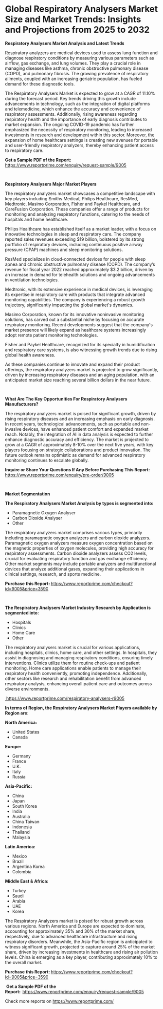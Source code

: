 <p><h1>Global Respiratory Analysers Market Size and Market Trends: Insights and Projections from 2025 to 2032</h1></p><p><strong>Respiratory Analysers Market Analysis and Latest Trends</strong></p>
<p><p>Respiratory analyzers are medical devices used to assess lung function and diagnose respiratory conditions by measuring various parameters such as airflow, gas exchange, and lung volumes. They play a crucial role in managing diseases like asthma, chronic obstructive pulmonary disease (COPD), and pulmonary fibrosis. The growing prevalence of respiratory ailments, coupled with an increasing geriatric population, has fueled demand for these diagnostic tools.</p><p>The Respiratory Analysers Market is expected to grow at a CAGR of 11.10% during the forecast period. Key trends driving this growth include advancements in technology, such as the integration of digital platforms and telemedicine, which enhance the accuracy and convenience of respiratory assessments. Additionally, rising awareness regarding respiratory health and the importance of early diagnosis contributes to market expansion. The ongoing COVID-19 pandemic has further emphasized the necessity of respiratory monitoring, leading to increased investments in research and development within this sector. Moreover, the expansion of home healthcare settings is creating new avenues for portable and user-friendly respiratory analyzers, thereby enhancing patient access to respiratory care.</p></p>
<p><strong>Get a Sample PDF of the Report:&nbsp;</strong> <a href="https://www.reportprime.com/enquiry/request-sample/9005?utm_campaign=3535&utm_medium=2&utm_source=Github&utm_content=ia&utm_term=20032025&utm_id=respiratory-analysers">https://www.reportprime.com/enquiry/request-sample/9005</a></p>
<p>&nbsp;</p>
<p><strong>Respiratory Analysers Major Market Players</strong></p>
<p><p>The respiratory analyzers market showcases a competitive landscape with key players including Smiths Medical, Philips Healthcare, ResMed, Medtronic, Masimo Corporation, Fisher and Paykel Healthcare, and CareFusion Corporation. These companies offer a range of products for monitoring and analyzing respiratory functions, catering to the needs of hospitals and home healthcare.</p><p>Philips Healthcare has established itself as a market leader, with a focus on innovative technologies in sleep and respiratory care. The company reported sales revenues exceeding $19 billion, bolstered by its strong portfolio of respiratory devices, including continuous positive airway pressure (CPAP) machines and sleep monitoring solutions.</p><p>ResMed specializes in cloud-connected devices for people with sleep apnea and chronic obstructive pulmonary disease (COPD). The company’s revenue for fiscal year 2022 reached approximately $3.2 billion, driven by an increase in demand for telehealth solutions and ongoing advancements in ventilation technologies.</p><p>Medtronic, with its extensive experience in medical devices, is leveraging its expertise in respiratory care with products that integrate advanced monitoring capabilities. The company is experiencing a robust growth trajectory, significantly impacting the global market's dynamics.</p><p>Masimo Corporation, known for its innovative noninvasive monitoring solutions, has carved out a substantial niche by focusing on accurate respiratory monitoring. Recent developments suggest that the company's market presence will likely expand as healthcare systems increasingly adopt remote patient monitoring technologies.</p><p>Fisher and Paykel Healthcare, recognized for its specialty in humidification and respiratory care systems, is also witnessing growth trends due to rising global health awareness. </p><p>As these companies continue to innovate and expand their product offerings, the respiratory analyzers market is projected to grow significantly, driven by increasing respiratory diseases and an aging population, with an anticipated market size reaching several billion dollars in the near future.</p></p>
<p>&nbsp;</p>
<p><strong>What Are The Key Opportunities For Respiratory Analysers Manufacturers?</strong></p>
<p><p>The respiratory analyzers market is poised for significant growth, driven by rising respiratory diseases and an increasing emphasis on early diagnosis. In recent years, technological advancements, such as portable and non-invasive devices, have enhanced patient comfort and expanded market reach. Notably, the integration of AI in data analysis is expected to further enhance diagnostic accuracy and efficiency. The market is projected to grow at a CAGR of approximately 8-10% over the next five years, with key players focusing on strategic collaborations and product innovation. The future outlook remains optimistic as demand for advanced respiratory monitoring continues to escalate globally.</p></p>
<p><strong>Inquire or Share Your Questions If Any Before Purchasing This Report:</strong> <a href="https://www.reportprime.com/enquiry/pre-order/9005?utm_campaign=3535&utm_medium=2&utm_source=Github&utm_content=ia&utm_term=20032025&utm_id=respiratory-analysers">https://www.reportprime.com/enquiry/pre-order/9005</a></p>
<p>&nbsp;</p>
<p><strong>Market Segmentation</strong></p>
<p><strong>The Respiratory Analysers Market Analysis by types is segmented into:</strong></p>
<p><ul><li>Paramagnetic Oxygen Analyser</li><li>Carbon Dioxide Analyser</li><li>Other</li></ul></p>
<p><p>The respiratory analyzers market comprises various types, primarily including paramagnetic oxygen analyzers and carbon dioxide analyzers. Paramagnetic oxygen analyzers measure oxygen concentration based on the magnetic properties of oxygen molecules, providing high accuracy for respiratory assessments. Carbon dioxide analyzers assess CO2 levels, crucial for evaluating respiratory function and gas exchange efficiency. Other market segments may include portable analyzers and multifunctional devices that analyze additional gases, expanding their applications in clinical settings, research, and sports medicine.</p></p>
<p><strong>Purchase this Report:&nbsp;</strong><a href="https://www.reportprime.com/checkout?id=9005&price=3590&utm_campaign=3535&utm_medium=2&utm_source=Github&utm_content=ia&utm_term=20032025&utm_id=respiratory-analysers">https://www.reportprime.com/checkout?id=9005&price=3590</a></p>
<p>&nbsp;</p>
<p><strong>The Respiratory Analysers Market Industry Research by Application is segmented into:</strong></p>
<p><ul><li>Hospitals</li><li>Clinics</li><li>Home Care</li><li>Other</li></ul></p>
<p><p>The respiratory analysers market is crucial for various applications, including hospitals, clinics, home care, and other settings. In hospitals, they assist in diagnosing and managing respiratory conditions, ensuring timely interventions. Clinics utilize them for routine check-ups and patient monitoring. Home care applications enable patients to manage their respiratory health conveniently, promoting independence. Additionally, other sectors like research and rehabilitation benefit from advanced respiratory analysis, enhancing overall patient care and outcomes across diverse environments.</p></p>
<p><a href="https://www.reportprime.com/respiratory-analysers-r9005?utm_campaign=3535&utm_medium=2&utm_source=Github&utm_content=ia&utm_term=20032025&utm_id=respiratory-analysers">&nbsp;https://www.reportprime.com/respiratory-analysers-r9005</a></p>
<p><strong>In terms of Region, the Respiratory Analysers Market Players available by Region are:</strong></p>
<p>
    <p> <strong> North America: </strong>
        <ul>
            <li>United States</li>
            <li>Canada</li>
        </ul>
        </p> 
    <p> <strong> Europe: </strong>
        <ul>
            <li>Germany</li>
            <li>France</li>
            <li>U.K.</li>
            <li>Italy</li>
            <li>Russia</li>
        </ul>
        </p> 
    <p> <strong> Asia-Pacific: </strong>
        <ul>
            <li>China</li>
            <li>Japan</li>
            <li>South Korea</li>
            <li>India</li>
            <li>Australia</li>
            <li>China Taiwan</li>
            <li>Indonesia</li>
            <li>Thailand</li>
            <li>Malaysia</li>
        </ul>
        </p> 
    <p> <strong> Latin America: </strong>
        <ul>
            <li>Mexico</li>
            <li>Brazil</li>
            <li>Argentina Korea</li>
            <li>Colombia</li>
        </ul>
        </p> 
    <p> <strong> Middle East & Africa: </strong>
        <ul>
            <li>Turkey</li>
            <li>Saudi</li>
            <li>Arabia</li>
            <li>UAE</li>
            <li>Korea</li>
        </ul>
    </p>
    </p>
<p><p>The Respiratory Analyzers market is poised for robust growth across various regions. North America and Europe are expected to dominate, accounting for approximately 35% and 30% of the market share, respectively, due to advanced healthcare infrastructure and rising respiratory disorders. Meanwhile, the Asia-Pacific region is anticipated to witness significant growth, projected to capture around 25% of the market share, driven by increasing investments in healthcare and rising air pollution levels. China is emerging as a key player, contributing approximately 10% to the overall market.</p></p>
<p><strong>Purchase this Report: </strong><a href="https://www.reportprime.com/checkout?id=9005&price=3590&utm_campaign=3535&utm_medium=2&utm_source=Github&utm_content=ia&utm_term=20032025&utm_id=respiratory-analysers">https://www.reportprime.com/checkout?id=9005&price=3590</a></p>
<p>&nbsp;<strong>Get a Sample PDF of the Report:&nbsp;&nbsp;</strong><a href="https://www.reportprime.com/enquiry/request-sample/9005?utm_campaign=3535&utm_medium=2&utm_source=Github&utm_content=ia&utm_term=20032025&utm_id=respiratory-analysers">https://www.reportprime.com/enquiry/request-sample/9005</a></p>
<p><strong></strong></p>
<p>Check more reports on <a href="https://www.reportprime.com/?utm_campaign=3535&utm_medium=2&utm_source=Github&utm_content=ia&utm_term=20032025&utm_id=respiratory-analysers">https://www.reportprime.com/</a></p>